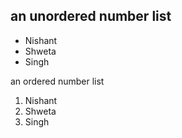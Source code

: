 <!DOCTYPE html>
<html>
<body>

<h2>an unordered number list</h2>
<ul>
   <li>Nishant</li>
   <li>Shweta</li>
   <li>Singh</li>
</ul>

<hh2>an ordered number list</li>
<ol>
   <li>Nishant</li>
   <li>Shweta</li>
   <li>Singh</li>
</ol>

</body>
</html>
